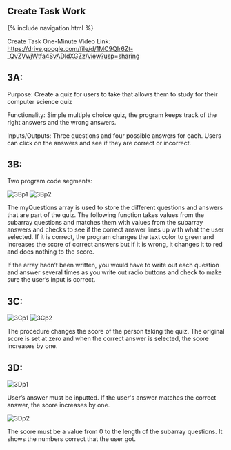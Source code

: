 ## Create Task Work

{% include navigation.html %}

Create Task One-Minute Video Link: https://drive.google.com/file/d/1MC9QIr6Zt-_QvZVwjWtfa4SvADldXGZz/view?usp=sharing

## 3A:
Purpose: Create a quiz for users to take that allows them to study for their computer science quiz

Functionality: Simple multiple choice quiz, the program keeps track of the right answers and the wrong answers.

Inputs/Outputs: Three questions and four possible answers for each. Users can click on the answers and see if they are correct or incorrect.

## 3B:
Two program code segments:

![3Bp1](https://github.com/arushi10/codefish/blob/database/static/assets/prisha_images/CreateTask1.JPG)
![3Bp2](https://github.com/arushi10/codefish/blob/database/static/assets/prisha_images/CreateTask2.JPG)

The myQuestions array is used to store the different questions and answers that are part of the quiz. The following function takes values from the subarray questions and matches them with values from the subarray answers and checks to see if the correct answer lines up with what the user selected. If it is correct, the program changes the text color to green and increases the score of correct answers but if it is wrong, it changes it to red and does nothing to the score.

If the array hadn’t been written, you would have to write out each question and answer several times as you write out radio buttons and check to make sure the user’s input is correct.

## 3C:
![3Cp1](https://github.com/arushi10/codefish/blob/database/static/assets/prisha_images/CreateTask3.JPG)
![3Cp2](https://github.com/arushi10/codefish/blob/database/static/assets/prisha_images/CreateTask4.JPG)

The procedure changes the score of the person taking the quiz. The original score is set at zero and when the correct answer is selected, the score increases by one.


## 3D:

![3Dp1](https://github.com/arushi10/codefish/blob/database/static/assets/prisha_images/CreateTask5.JPG)

User’s answer must be inputted. If the user's answer matches the correct answer, the score increases by one.

![3Dp2](https://github.com/arushi10/codefish/blob/database/static/assets/prisha_images/CreateTask6.JPG)

The score must be a value from 0 to the length of the subarray questions. It shows the numbers correct that the user got.
